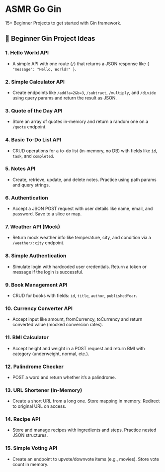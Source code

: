 # ASMR Go Gin

15+ Beginner Projects to get started with Gin framework.


## 🧪 Beginner Gin Project Ideas

### 1. **Hello World API**

* A simple API with one route (`/`) that returns a JSON response like `{ "message": "Hello, World!" }`.

### 2. **Simple Calculator API**

* Create endpoints like `/add?a=2&b=3`, `/subtract`, `/multiply`, and `/divide` using query params and return the result as JSON.

### 3. **Quote of the Day API**

* Store an array of quotes in-memory and return a random one on a `/quote` endpoint.

### 4. **Basic To-Do List API**

* CRUD operations for a to-do list (in-memory, no DB) with fields like `id`, `task`, and `completed`.

### 5. **Notes API**

* Create, retrieve, update, and delete notes. Practice using path params and query strings.

### 6. **Authentication**

* Accept a JSON POST request with user details like name, email, and password. Save to a slice or map.

### 7. **Weather API (Mock)**

* Return mock weather info like temperature, city, and condition via a `/weather/:city` endpoint.

### 8. **Simple Authentication**

* Simulate login with hardcoded user credentials. Return a token or message if the login is successful.

### 9. **Book Management API**

* CRUD for books with fields: `id`, `title`, `author`, `publishedYear`.

### 10. **Currency Converter API**

* Accept input like amount, fromCurrency, toCurrency and return converted value (mocked conversion rates).

### 11. **BMI Calculator**

* Accept height and weight in a POST request and return BMI with category (underweight, normal, etc.).

### 12. **Palindrome Checker**

* POST a word and return whether it’s a palindrome.

### 13. **URL Shortener (In-Memory)**

* Create a short URL from a long one. Store mapping in memory. Redirect to original URL on access.

### 14. **Recipe API**

* Store and manage recipes with ingredients and steps. Practice nested JSON structures.

### 15. **Simple Voting API**

* Create an endpoint to upvote/downvote items (e.g., movies). Store vote count in memory.
